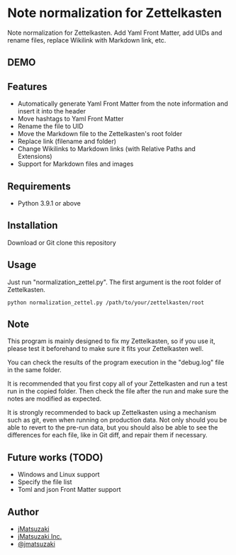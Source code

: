 # Note normalization for Zettelkasten
Note normalization for Zettelkasten. Add Yaml Front Matter, add UIDs and rename files, replace Wikilink with Markdown link, etc.

## DEMO

## Features

- Automatically generate Yaml Front Matter from the note information and insert it into the header
- Move hashtags to Yaml Front Matter
- Rename the file to UID
- Move the Markdown file to the Zettelkasten's root folder
- Replace link (filename and folder)
- Change Wikilinks to Markdown links (with Relative Paths and Extensions)
- Support for Markdown files and images

## Requirements

- Python 3.9.1 or above

## Installation

Download or Git clone this repository

## Usage

Just run "normalization_zettel.py".
The first argument is the root folder of Zettelkasten.

```
python normalization_zettel.py /path/to/your/zettelkasten/root
```

## Note

This program is mainly designed to fix my Zettelkasten, so if you use it, please test it beforehand to make sure it fits your Zettelkasten well.

You can check the results of the program execution in the "debug.log" file in the same folder.

It is recommended that you first copy all of your Zettelkasten and run a test run in the copied folder. Then check the file after the run and make sure the notes are modified as expected.

It is strongly recommended to back up Zettelkasten using a mechanism such as git, even when running on production data. Not only should you be able to revert to the pre-run data, but you should also be able to see the differences for each file, like in Git diff, and repair them if necessary.

## Future works (TODO)

- Windows and Linux support
- Specify the file list
- Toml and json Front Matter support

## Author

- [jMatsuzaki](https://jmatsuzaki.com/)
- [jMatsuzaki Inc.](https://jmatsuzaki.com/company)
- [@jmatsuzaki](https://twitter.com/jmatsuzaki)
